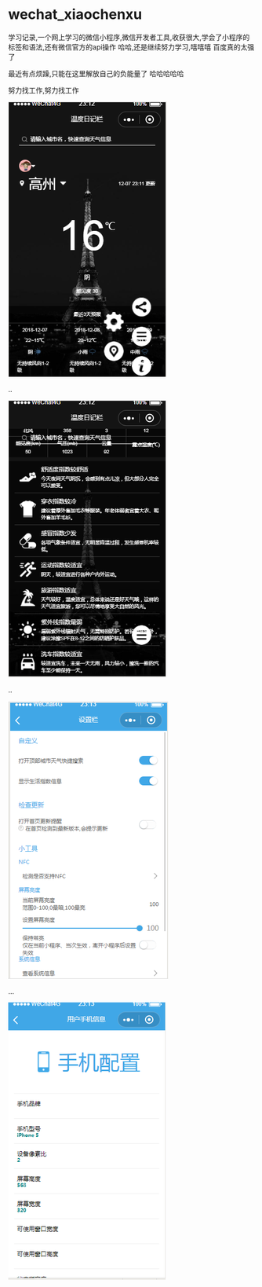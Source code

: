 # wechat_xiaochenxu
学习记录,一个网上学习的微信小程序,微信开发者工具,收获很大,学会了小程序的标签和语法,还有微信官方的api操作   哈哈,还是继续努力学习,嘻嘻嘻
百度真的太强了

最近有点烦躁,只能在这里解放自己的负能量了   哈哈哈哈哈

努力找工作,努力找工作





![image](https://github.com/tomsyellow/wechat_xiaochenxu/blob/master/%E5%9B%BE%E7%89%87%E6%9E%9C/index1.png)

..


![image](https://github.com/tomsyellow/wechat_xiaochenxu/blob/master/%E5%9B%BE%E7%89%87%E6%9E%9C/index2.png)

..

![image](https://github.com/tomsyellow/wechat_xiaochenxu/blob/master/%E5%9B%BE%E7%89%87%E6%9E%9C/setting.png)


...

![image](https://github.com/tomsyellow/wechat_xiaochenxu/blob/master/%E5%9B%BE%E7%89%87%E6%9E%9C/setting1.png)



